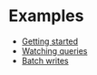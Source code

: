 # Examples

 * [Getting started](./getting_started.dart)
 * [Watching queries](./watching_changes.dart)
 * [Batch writes](./batch_writes.dart)
